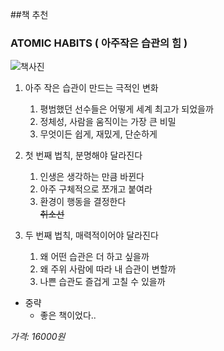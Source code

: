 
##책 추천
### ATOMIC HABITS ( 아주작은 습관의 힘 )

![책사진](https://img1.daumcdn.net/thumb/R1280x0.fjpg/?fname=http://t1.daumcdn.net/brunch/service/user/798p/image/rVA6aqTB2XON-lFQUt4FPCclZ1o.jpg)


1. 아주 작은 습관이 만드는 극적인 변화
   1. 평범했던 선수들은 어떻게 세계 최고가 되었을까
   1. 정체성, 사람을 움직이는 가장 큰 비밀
   1. 무엇이든 쉽게, 재밌게, 단순하게
    
1. 첫 번째 법칙, 분명해야 달라진다
   1. 인생은 생각하는 만큼 바뀐다
   1. 아주 구체적으로 쪼개고 붙여라
   1. 환경이 행동을 결정한다  
   ~~취소선~~
      
1. 두 번째 법칙, 매력적이어야 달라진다
   1. 왜 어떤 습관은 더 하고 싶을까
    1. 왜 주위 사람에 따라 내 습관이 변할까
    1. 나쁜 습관도 즐겁게 고칠 수 있을까    
      
 * 중략
   * 좋은 책이었다..
    
_가격: 16000원_
    
    
